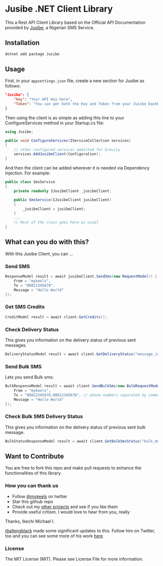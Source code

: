 # Jusibe .NET Client Library

This a Rest API Client Library based on the Official API Documentation provided by [Jusibe](https://jusibe.com/docs/), a Nigerian SMS Service.

## Installation

```bash
dotnet add package Jusibe
```

## Usage

First, in your `appsettings.json` file, create a new section for Jusibe as follows:
```json
"Jusibe": {
    "Key": "Your API Key here",
    "Token": "You can get both the Key and Token from your Jusibe Dashboard"
}
```
Then using the client is as simple as adding this line to your ConfigureServices method in your Startup.cs file:

```cs
using Jusibe;

public void ConfigureServices(IServiceCollection services)
{
    // other configured services ommitted for brevity
    services.AddJusibeClient(Configuration);
}
```

And then the client can be added wherever it is needed via Dependency Injection. For example: 
```cs
public class SmsService
{
    private readonly IJusibeClient _jusibeClient;

    public SmsService(IJusibeClient jusibeClient)
    {
        _jusibeClient = jusibeClient;
    }
    ...
    // Rest of the class goes here as usual
}
```

## What can you do with this?

With this Jusibe Client, you can ...

### Send SMS

```cs
ResponseModel result = await jusibeClient.SendSms(new RequestModel() {
    From = "mykeels",
    To = "08012345678",
    Message = "Hello World"
});
```

### Get SMS Credits

```cs
CreditModel result = await client.GetCredits();
```

### Check Delivery Status

This gives you information on the delivery status of previous sent messages.

```cs
DeliveryStatusModel result = await client.GetDeliveryStatus("message_id");
```

### Send Bulk SMS

Lets you send Bulk sms:

```cs
BulkResponseModel result = await client.SendBulkSms(new BulkRequestModel() {
    From = "mykeels",
    To = "08012345678,08012345678", // phone numbers separated by commas
    Message = "Hello World"
});
```

### Check Bulk SMS Delivery Status

This gives you information on the delivery status of previous sent bulk message.

```cs
BulkStatusResponseModel result = await client.GetBulkSmsStatus("bulk_message_id");
```

## Want to Contribute

You are free to fork this repo and make pull requests to enhance the functionalities of this library.

### How you can thank us

- Follow [@mykeels](https://twitter.com/mykeels) on twitter
- Star this github repo
- Check out my [other projects](https://github.com/mykeels) and see if you like them
- Provide useful critism. I would love to hear from you, really

Thanks, Ikechi Michael I.

[@allengblack](https://twitter.com/allengblack) made some significant updates to this. Follow him on Twitter, too and you can see some more of his work [here](https://github.com/allengblack)


### License
The MIT License (MIT). Please see License File for more information.
